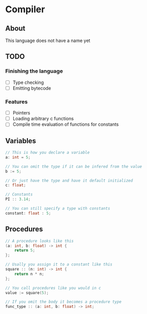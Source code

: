 # Compiler

## About

This language does not have a name yet

## TODO

### Finishing the language
- [ ] Type checking
- [ ] Emitting bytecode
### Features
- [ ] Pointers
- [ ] Loading arbitrary c functions
- [ ] Compile time evaluation of functions for constants

## Variables

```c
// This is how you declare a variable
a: int = 5;
```

```c
// You can omit the type if it can be infered from the value
b := 5;
```

```c
// Or just have the type and have it default initialized
c: float;
```

```c
// Constants
PI :: 3.14;
```

```c
// You can still specify a type with constants
constant: float : 5;
```

## Procedures

```c
// A procedure looks like this
(a: int, b: float) -> int {
    return 5;
};
```

```c
// Usally you assign it to a constant like this
square :: (n: int) -> int {
    return n * n;
};
```

```c
// You call procedures like you would in c
value := square(5);
```

```c
// If you omit the body it becomes a procedure type
func_type :: (a: int, b: float) -> int;
```
